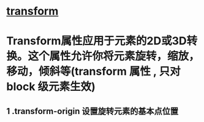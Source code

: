 # [transform](https://developer.mozilla.org/zh-CN/docs/Web/CSS/transform)

# Transform属性应用于元素的2D或3D转换。这个属性允许你将元素旋转，缩放，移动，倾斜等(transform 属性 , 只对 block 级元素生效)

## 1 .transform-origin  设置旋转元素的基本点位置 